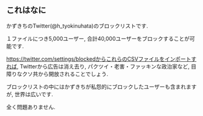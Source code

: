 ## これはなに

かずきちのTwitter(@h_tyokinuhata)のブロックリストです.

１ファイルにつき5,000ユーザー, 合計40,000ユーザーをブロックすることが可能です.

https://twitter.com/settings/blockedからこれらのCSVファイルをインポートすれば, Twitterから広告は消え去り, パクツイ・老害・ファッキンな政治家など, 目障りなクソ共から開放されることでしょう.

ブロックリストの中にはかずきちが私怨的にブロックしたユーザーも含まれますが, 世界は広いです.

全く問題ありません.
